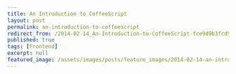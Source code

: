 ```yaml
---
title: An Introduction to CoffeeScript
layout: post
permalink: an-introduction-to-coffeescript
redirect_from: /2014-02-14_An-Introduction-to-CoffeeScript-fce9d9b3fcd5
published: true
tags: [Frontend]
excerpt: null
featured_image: /assets/images/posts/feature_images/2014-02-14-an-introduction-to-coffeescript.jpg
---
```

